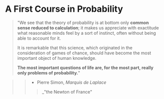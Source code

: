 # A First Course in Probability

> "We see that the theory of probability is at bottom only **common sense reduced to calculation**; it makes us appreciate with exactitude what reasonable minds feel by a sort of instinct, often without being able to account for it.
> 
> It is remarkable that this science, which originated in the consideration of games of chance, should have become the most important object of human knowledge.
> 
> **The most important questions of life are, for the most part, really only problems of probability.**"

> > - Pierre Simon, _Marquis de Laplace_
> > > _"the Newton of France"
